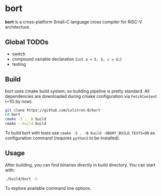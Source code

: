 # bort

**bort** is a cross-platform Small-C language cross compiler for RISC-V architecture.

## Global TODOs
- switch
- compound variable declaration (`int a = 5, b, c = d;`)
- testing

## Build
bort uses cmake build system, so building pipeline is pretty standard. All dependencies are downloaded during cmake configuration via `FetchContent` (~1G by now).

```bash
git clone https://github.com/Lolitron-0/bort
cd bort
cmake -S . -B build
сmake --build build
```

To build bort with tests use `cmake -S . -B build -DBORT_BUILD_TESTS=ON` as configuration command (requires `python3` to be installed).

## Usage
After building, you can find binaries directly in build directory. You can start with:
```bash
./build/bort -h
```
To explore available command line options.
